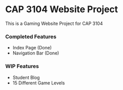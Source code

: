 # CAP 3104 Website Project
This is a Gaming Website Project for CAP 3104

### Completed Features ###

- Index Page (Done)
- Navigation Bar (Done)

### WIP Features ###

- Student Blog
- 15 Different Game Levels
